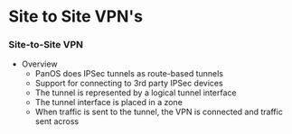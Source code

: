 # Site to Site VPN's

###  Site-to-Site VPN
* Overview
  * PanOS does IPSec tunnels as route-based tunnels
  * Support for connecting to 3rd party IPSec devices
  * The tunnel is represented by a logical tunnel interface
  * The tunnel interface is placed in a zone
  * When traffic is sent to the tunnel, the VPN is connected and traffic sent across
